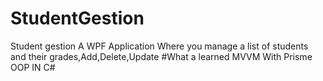 # StudentGestion
 Student gestion
A WPF Application Where you manage  a list of  students and their grades,Add,Delete,Update 
#What a learned
MVVM With Prisme
OOP IN C#

